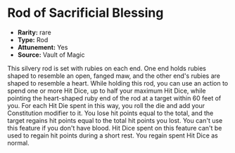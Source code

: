 
# Rod of Sacrificial Blessing

* **Rarity:** rare
* **Type:** Rod
* **Attunement:** Yes
* **Source:** Vault of Magic


This silvery rod is set with rubies on each end. One end holds rubies shaped to resemble an open, fanged maw, and the other end's rubies are shaped to resemble a heart. While holding this rod, you can use an action to spend one or more Hit Dice, up to half your maximum Hit Dice, while pointing the heart-shaped ruby end of the rod at a target within 60 feet of you. For each Hit Die spent in this way, you roll the die and add your Constitution modifier to it. You lose hit points equal to the total, and the target regains hit points equal to the total hit points you lost. You can't use this feature if you don't have blood. Hit Dice spent on this feature can't be used to regain hit points during a short rest. You regain spent Hit Dice as normal.
